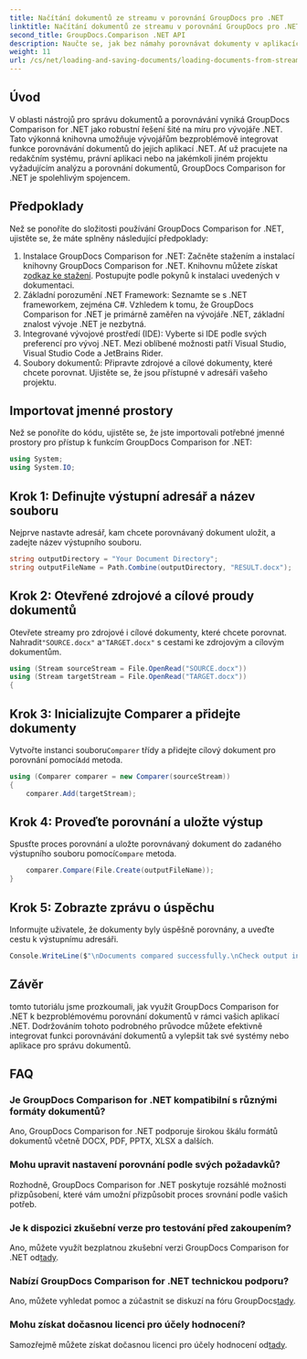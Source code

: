 ```yaml
---
title: Načítání dokumentů ze streamu v porovnání GroupDocs pro .NET
linktitle: Načítání dokumentů ze streamu v porovnání GroupDocs pro .NET
second_title: GroupDocs.Comparison .NET API
description: Naučte se, jak bez námahy porovnávat dokumenty v aplikacích .NET pomocí GroupDocs Comparison, výkonné knihovny .NET.
weight: 11
url: /cs/net/loading-and-saving-documents/loading-documents-from-stream/
---
```

## Úvod
V oblasti nástrojů pro správu dokumentů a porovnávání vyniká GroupDocs Comparison for .NET jako robustní řešení šité na míru pro vývojáře .NET. Tato výkonná knihovna umožňuje vývojářům bezproblémově integrovat funkce porovnávání dokumentů do jejich aplikací .NET. Ať už pracujete na redakčním systému, právní aplikaci nebo na jakémkoli jiném projektu vyžadujícím analýzu a porovnání dokumentů, GroupDocs Comparison for .NET je spolehlivým spojencem.
## Předpoklady
Než se ponoříte do složitosti používání GroupDocs Comparison for .NET, ujistěte se, že máte splněny následující předpoklady:
1.  Instalace GroupDocs Comparison for .NET: Začněte stažením a instalací knihovny GroupDocs Comparison for .NET. Knihovnu můžete získat z[odkaz ke stažení](https://releases.groupdocs.com/comparison/net/). Postupujte podle pokynů k instalaci uvedených v dokumentaci.
2. Základní porozumění .NET Framework: Seznamte se s .NET frameworkem, zejména C#. Vzhledem k tomu, že GroupDocs Comparison for .NET je primárně zaměřen na vývojáře .NET, základní znalost vývoje .NET je nezbytná.
3. Integrované vývojové prostředí (IDE): Vyberte si IDE podle svých preferencí pro vývoj .NET. Mezi oblíbené možnosti patří Visual Studio, Visual Studio Code a JetBrains Rider.
4. Soubory dokumentů: Připravte zdrojové a cílové dokumenty, které chcete porovnat. Ujistěte se, že jsou přístupné v adresáři vašeho projektu.

## Importovat jmenné prostory
Než se ponoříte do kódu, ujistěte se, že jste importovali potřebné jmenné prostory pro přístup k funkcím GroupDocs Comparison for .NET:
```csharp
using System;
using System.IO;
```
## Krok 1: Definujte výstupní adresář a název souboru
Nejprve nastavte adresář, kam chcete porovnávaný dokument uložit, a zadejte název výstupního souboru.
```csharp
string outputDirectory = "Your Document Directory";
string outputFileName = Path.Combine(outputDirectory, "RESULT.docx");
```
## Krok 2: Otevřené zdrojové a cílové proudy dokumentů
 Otevřete streamy pro zdrojové i cílové dokumenty, které chcete porovnat. Nahradit`"SOURCE.docx"` a`"TARGET.docx"` s cestami ke zdrojovým a cílovým dokumentům.
```csharp
using (Stream sourceStream = File.OpenRead("SOURCE.docx"))
using (Stream targetStream = File.OpenRead("TARGET.docx"))
{
```
## Krok 3: Inicializujte Comparer a přidejte dokumenty
 Vytvořte instanci souboru`Comparer` třídy a přidejte cílový dokument pro porovnání pomocí`Add` metoda.
```csharp
using (Comparer comparer = new Comparer(sourceStream))
{
    comparer.Add(targetStream);
```
## Krok 4: Proveďte porovnání a uložte výstup
 Spusťte proces porovnání a uložte porovnávaný dokument do zadaného výstupního souboru pomocí`Compare` metoda.
```csharp
    comparer.Compare(File.Create(outputFileName));
}
```
## Krok 5: Zobrazte zprávu o úspěchu
Informujte uživatele, že dokumenty byly úspěšně porovnány, a uveďte cestu k výstupnímu adresáři.
```csharp
Console.WriteLine($"\nDocuments compared successfully.\nCheck output in {outputDirectory}.");
```

## Závěr
tomto tutoriálu jsme prozkoumali, jak využít GroupDocs Comparison for .NET k bezproblémovému porovnání dokumentů v rámci vašich aplikací .NET. Dodržováním tohoto podrobného průvodce můžete efektivně integrovat funkci porovnávání dokumentů a vylepšit tak své systémy nebo aplikace pro správu dokumentů.
## FAQ
### Je GroupDocs Comparison for .NET kompatibilní s různými formáty dokumentů?
Ano, GroupDocs Comparison for .NET podporuje širokou škálu formátů dokumentů včetně DOCX, PDF, PPTX, XLSX a dalších.
### Mohu upravit nastavení porovnání podle svých požadavků?
Rozhodně, GroupDocs Comparison for .NET poskytuje rozsáhlé možnosti přizpůsobení, které vám umožní přizpůsobit proces srovnání podle vašich potřeb.
### Je k dispozici zkušební verze pro testování před zakoupením?
 Ano, můžete využít bezplatnou zkušební verzi GroupDocs Comparison for .NET od[tady](https://releases.groupdocs.com/).
### Nabízí GroupDocs Comparison for .NET technickou podporu?
Ano, můžete vyhledat pomoc a zúčastnit se diskuzí na fóru GroupDocs[tady](https://forum.groupdocs.com/c/comparison/12).
### Mohu získat dočasnou licenci pro účely hodnocení?
 Samozřejmě můžete získat dočasnou licenci pro účely hodnocení od[tady](https://purchase.groupdocs.com/temporary-license/).